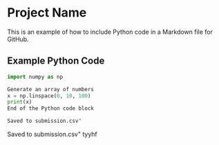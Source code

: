 # Project Name

This is an example of how to include Python code in a Markdown file for GitHub.

## Example Python Code
```python
import numpy as np

Generate an array of numbers
x = np.linspace(0, 10, 100)
print(x)
End of the Python code block
```
```bash
Saved to submission.csv"
```
Saved to submission.csv"
tyyhf
